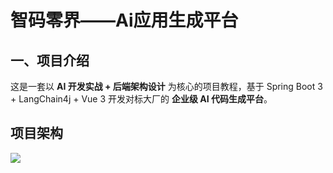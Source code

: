 # 智码零界——Ai应用生成平台

## 一、项目介绍

这是一套以 **AI 开发实战 + 后端架构设计** 为核心的项目教程，基于 Spring Boot 3 + LangChain4j + Vue 3 开发对标大厂的 **企业级 AI 代码生成平台**。

## 项目架构

![](https://picbed-chengfu-1327906653.cos.ap-guangzhou.myqcloud.com/image/%E5%B1%8F%E5%B9%95%E6%88%AA%E5%9B%BE%202025-07-25%20135511.webp)
